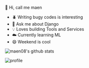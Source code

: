 

 :man:  Hi, call me maen

- :beetle: Writing bugy codes is interesting
- :snake: Ask me about Django
- :bulb: Loves building Tools and Services
- :cloud:  Currently learning ML
- :smile:  Weekend is cool

![maen08's github stats](https://github-readme-stats.vercel.app/api?username=maen08)

![profile](https://komarev.com/ghpvc/?username=maen08)

